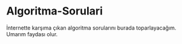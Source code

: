# Algoritma-Sorulari
İnternette karşıma çıkan algoritma sorularını burada toparlayacağım. Umarım faydası olur.
